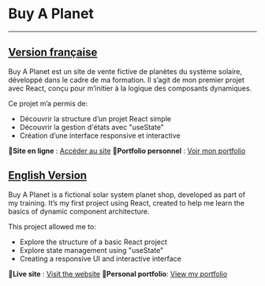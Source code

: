 # Buy A Planet
---

## <ins>Version française</ins>

Buy A Planet est un site de vente fictive de planètes du système solaire, développé dans le cadre de ma formation. Il s’agit de mon premier projet avec React, conçu pour m’initier à la logique des composants dynamiques.

Ce projet m’a permis de:
 - Découvrir la structure d’un projet React simple
 - Découvrir la gestion d'états avec "useState"
 - Création d’une interface responsive et interactive

🔗**Site en ligne** : [Accéder au site](https://buy-a-planet-project.vercel.app/) 
🧾**Portfolio personnel** : [Voir mon portfolio](https://www.remi-dubus.fr)




## <ins>English Version</ins>

Buy A Planet is a fictional solar system planet shop, developed as part of my training.
It’s my first project using React, created to help me learn the basics of dynamic component architecture.

This project allowed me to:
 - Explore the structure of a basic React project
 - Explore state management using "useState"
 - Creating a responsive UI and interactive interface

🔗**Live site** : [Visit the website](https://buy-a-planet-project.vercel.app/) 
🧾**Personal portfolio**: [View my portfolio](https://www.remi-dubus.fr)